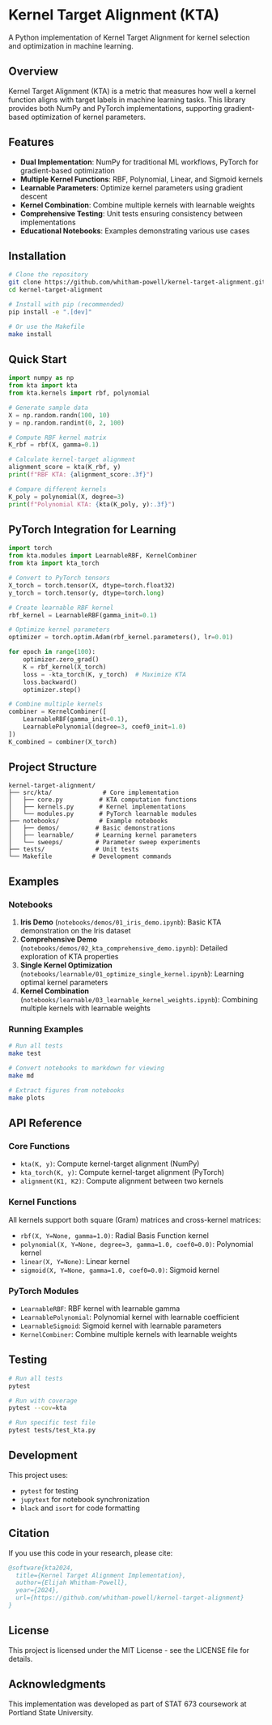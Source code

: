 # Kernel Target Alignment (KTA)

A Python implementation of Kernel Target Alignment for kernel selection and optimization in machine learning.

## Overview

Kernel Target Alignment (KTA) is a metric that measures how well a kernel function aligns with target labels in machine learning tasks. This library provides both NumPy and PyTorch implementations, supporting gradient-based optimization of kernel parameters.

## Features

- **Dual Implementation**: NumPy for traditional ML workflows, PyTorch for gradient-based optimization
- **Multiple Kernel Functions**: RBF, Polynomial, Linear, and Sigmoid kernels
- **Learnable Parameters**: Optimize kernel parameters using gradient descent
- **Kernel Combination**: Combine multiple kernels with learnable weights
- **Comprehensive Testing**: Unit tests ensuring consistency between implementations
- **Educational Notebooks**: Examples demonstrating various use cases

## Installation

```bash
# Clone the repository
git clone https://github.com/whitham-powell/kernel-target-alignment.git
cd kernel-target-alignment

# Install with pip (recommended)
pip install -e ".[dev]"

# Or use the Makefile
make install
```

## Quick Start

```python
import numpy as np
from kta import kta
from kta.kernels import rbf, polynomial

# Generate sample data
X = np.random.randn(100, 10)
y = np.random.randint(0, 2, 100)

# Compute RBF kernel matrix
K_rbf = rbf(X, gamma=0.1)

# Calculate kernel-target alignment
alignment_score = kta(K_rbf, y)
print(f"RBF KTA: {alignment_score:.3f}")

# Compare different kernels
K_poly = polynomial(X, degree=3)
print(f"Polynomial KTA: {kta(K_poly, y):.3f}")
```

## PyTorch Integration for Learning

```python
import torch
from kta.modules import LearnableRBF, KernelCombiner
from kta import kta_torch

# Convert to PyTorch tensors
X_torch = torch.tensor(X, dtype=torch.float32)
y_torch = torch.tensor(y, dtype=torch.long)

# Create learnable RBF kernel
rbf_kernel = LearnableRBF(gamma_init=0.1)

# Optimize kernel parameters
optimizer = torch.optim.Adam(rbf_kernel.parameters(), lr=0.01)

for epoch in range(100):
    optimizer.zero_grad()
    K = rbf_kernel(X_torch)
    loss = -kta_torch(K, y_torch)  # Maximize KTA
    loss.backward()
    optimizer.step()

# Combine multiple kernels
combiner = KernelCombiner([
    LearnableRBF(gamma_init=0.1),
    LearnablePolynomial(degree=3, coef0_init=1.0)
])
K_combined = combiner(X_torch)
```

## Project Structure

```
kernel-target-alignment/
├── src/kta/              # Core implementation
│   ├── core.py          # KTA computation functions
│   ├── kernels.py       # Kernel implementations
│   └── modules.py       # PyTorch learnable modules
├── notebooks/           # Example notebooks
│   ├── demos/          # Basic demonstrations
│   ├── learnable/      # Learning kernel parameters
│   └── sweeps/         # Parameter sweep experiments
├── tests/              # Unit tests
└── Makefile           # Development commands
```

## Examples

### Notebooks

1. **Iris Demo** (`notebooks/demos/01_iris_demo.ipynb`): Basic KTA demonstration on the Iris dataset
2. **Comprehensive Demo** (`notebooks/demos/02_kta_comprehensive_demo.ipynb`): Detailed exploration of KTA properties
3. **Single Kernel Optimization** (`notebooks/learnable/01_optimize_single_kernel.ipynb`): Learning optimal kernel parameters
4. **Kernel Combination** (`notebooks/learnable/03_learnable_kernel_weights.ipynb`): Combining multiple kernels with learnable weights

### Running Examples

```bash
# Run all tests
make test

# Convert notebooks to markdown for viewing
make md

# Extract figures from notebooks
make plots
```

## API Reference

### Core Functions

- `kta(K, y)`: Compute kernel-target alignment (NumPy)
- `kta_torch(K, y)`: Compute kernel-target alignment (PyTorch)
- `alignment(K1, K2)`: Compute alignment between two kernels

### Kernel Functions

All kernels support both square (Gram) matrices and cross-kernel matrices:

- `rbf(X, Y=None, gamma=1.0)`: Radial Basis Function kernel
- `polynomial(X, Y=None, degree=3, gamma=1.0, coef0=0.0)`: Polynomial kernel
- `linear(X, Y=None)`: Linear kernel
- `sigmoid(X, Y=None, gamma=1.0, coef0=0.0)`: Sigmoid kernel

### PyTorch Modules

- `LearnableRBF`: RBF kernel with learnable gamma
- `LearnablePolynomial`: Polynomial kernel with learnable coefficient
- `LearnableSigmoid`: Sigmoid kernel with learnable parameters
- `KernelCombiner`: Combine multiple kernels with learnable weights

## Testing

```bash
# Run all tests
pytest

# Run with coverage
pytest --cov=kta

# Run specific test file
pytest tests/test_kta.py
```

## Development

This project uses:
- `pytest` for testing
- `jupytext` for notebook synchronization
- `black` and `isort` for code formatting

## Citation

If you use this code in your research, please cite:

```bibtex
@software{kta2024,
  title={Kernel Target Alignment Implementation},
  author={Elijah Whitham-Powell},
  year={2024},
  url={https://github.com/whitham-powell/kernel-target-alignment}
}
```

## License

This project is licensed under the MIT License - see the LICENSE file for details.

## Acknowledgments

This implementation was developed as part of STAT 673 coursework at Portland State University.
